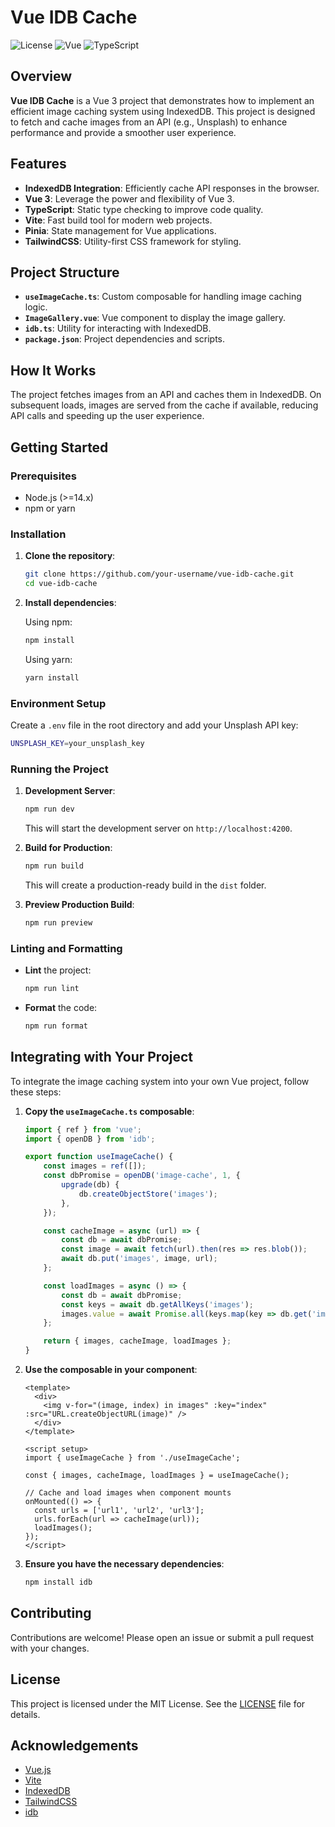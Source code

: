 # Vue IDB Cache

![License](https://img.shields.io/badge/license-MIT-blue.svg)
![Vue](https://img.shields.io/badge/Vue-3.4.21-brightgreen)
![TypeScript](https://img.shields.io/badge/TypeScript-5.2.2-blue)

## Overview

**Vue IDB Cache** is a Vue 3 project that demonstrates how to implement an efficient image caching system using IndexedDB. This project is designed to fetch and cache images from an API (e.g., Unsplash) to enhance performance and provide a smoother user experience.

## Features

- **IndexedDB Integration**: Efficiently cache API responses in the browser.
- **Vue 3**: Leverage the power and flexibility of Vue 3.
- **TypeScript**: Static type checking to improve code quality.
- **Vite**: Fast build tool for modern web projects.
- **Pinia**: State management for Vue applications.
- **TailwindCSS**: Utility-first CSS framework for styling.

## Project Structure

- **`useImageCache.ts`**: Custom composable for handling image caching logic.
- **`ImageGallery.vue`**: Vue component to display the image gallery.
- **`idb.ts`**: Utility for interacting with IndexedDB.
- **`package.json`**: Project dependencies and scripts.

## How It Works

The project fetches images from an API and caches them in IndexedDB. On subsequent loads, images are served from the cache if available, reducing API calls and speeding up the user experience.

## Getting Started

### Prerequisites

- Node.js (>=14.x)
- npm or yarn

### Installation

1. **Clone the repository**:

   ```sh
   git clone https://github.com/your-username/vue-idb-cache.git
   cd vue-idb-cache
   ```

2. **Install dependencies**:

   Using npm:

   ```sh
   npm install
   ```

   Using yarn:

   ```sh
   yarn install
   ```

### Environment Setup

Create a `.env` file in the root directory and add your Unsplash API key:

```sh
UNSPLASH_KEY=your_unsplash_key
```

### Running the Project

1. **Development Server**:

   ```sh
   npm run dev
   ```

   This will start the development server on `http://localhost:4200`.

2. **Build for Production**:

   ```sh
   npm run build
   ```

   This will create a production-ready build in the `dist` folder.

3. **Preview Production Build**:

   ```sh
   npm run preview
   ```

### Linting and Formatting

- **Lint** the project:

  ```sh
  npm run lint
  ```

- **Format** the code:

  ```sh
  npm run format
  ```

## Integrating with Your Project

To integrate the image caching system into your own Vue project, follow these steps:

1. **Copy the `useImageCache.ts` composable**:

   ```ts
   import { ref } from 'vue';
   import { openDB } from 'idb';

   export function useImageCache() {
       const images = ref([]);
       const dbPromise = openDB('image-cache', 1, {
           upgrade(db) {
               db.createObjectStore('images');
           },
       });

       const cacheImage = async (url) => {
           const db = await dbPromise;
           const image = await fetch(url).then(res => res.blob());
           await db.put('images', image, url);
       };

       const loadImages = async () => {
           const db = await dbPromise;
           const keys = await db.getAllKeys('images');
           images.value = await Promise.all(keys.map(key => db.get('images', key)));
       };

       return { images, cacheImage, loadImages };
   }
   ```

2. **Use the composable in your component**:

   ```vue
   <template>
     <div>
       <img v-for="(image, index) in images" :key="index" :src="URL.createObjectURL(image)" />
     </div>
   </template>

   <script setup>
   import { useImageCache } from './useImageCache';

   const { images, cacheImage, loadImages } = useImageCache();

   // Cache and load images when component mounts
   onMounted(() => {
     const urls = ['url1', 'url2', 'url3'];
     urls.forEach(url => cacheImage(url));
     loadImages();
   });
   </script>
   ```

3. **Ensure you have the necessary dependencies**:

   ```sh
   npm install idb
   ```

## Contributing

Contributions are welcome! Please open an issue or submit a pull request with your changes.

## License

This project is licensed under the MIT License. See the [LICENSE](LICENSE) file for details.

## Acknowledgements

- [Vue.js](https://vuejs.org/)
- [Vite](https://vitejs.dev/)
- [IndexedDB](https://developer.mozilla.org/en-US/docs/Web/API/IndexedDB_API)
- [TailwindCSS](https://tailwindcss.com/)
- [idb](https://github.com/jakearchibald/idb)
